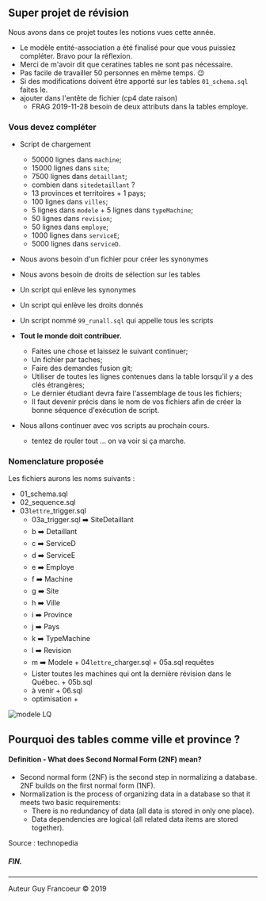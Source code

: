 ## Super projet de révision

Nous avons dans ce projet toutes les notions vues cette année.

 + Le modèle entité-association a été finalisé pour que vous puissiez compléter. Bravo pour la réflexion.
 + Merci de m'avoir dit que ceratines tables ne sont pas nécessaire.
 + Pas facile de travailler 50 personnes en même temps. :wink:
 + Si des modifications doivent être apporté sur les tables `01_schema.sql` faites le.
 + ajouter dans l'entête de fichier (cp4 date raison)
   - FRAG 2019-11-28 besoin de deux attributs dans la tables employe.
 
### Vous devez compléter 

 + Script de chargement 
   - 50000 lignes dans `machine`;
   - 15000 lignes dans `site`;
   - 7500 lignes dans `detaillant`;
   - combien dans `sitedetaillant` ?
   - 13 provinces et territoires + 1 pays;
   - 100 lignes dans `villes`;
   - 5 lignes dans `modele` + 5 lignes dans `typeMachine`;
   - 50 lignes dans `revision`;
   - 50 lignes dans `employe`;
   - 1000 lignes dans `serviceE`;
   - 5000 lignes dans `serviceD`.
 + Nous avons besoin d'un fichier pour créer les synonymes
 + Nous avons besoin de droits de sélection sur les tables
 + Un script qui enlève les synonymes
 + Un script qui enlève les droits donnés
 + Un script nommé `99_runall.sql` qui appelle tous les scripts 
   
 + **Tout le monde doit contribuer.** 
   - Faites une chose et laissez le suivant continuer;
   - Un fichier par taches;
   - Faire des demandes fusion git;
   - Utiliser de toutes les lignes contenues dans la table lorsqu'il y a des clés étrangères;
   - Le dernier étudiant devra faire l'assemblage de tous les fichiers;
   - Il faut devenir précis dans le nom de vos fichiers afin de créer la bonne séquence d'exécution de script.
 
 + Nous allons continuer avec vos scripts au prochain cours.
   - tentez de rouler tout ... on va voir si ça marche.
 
 ### Nomenclature proposée
 
 Les fichiers aurons les noms suivants :
   + 01_schema.sql
   + 02_sequence.sql
   + 03``lettre``_trigger.sql
      - 03a_trigger.sql :arrow_right: SiteDetaillant
      - b :arrow_right: Detaillant
      - c :arrow_right: ServiceD
      - d :arrow_right: ServiceE
      - e :arrow_right: Employe
      - f :arrow_right: Machine
      - g :arrow_right: Site
      - h :arrow_right: Ville
      - i :arrow_right: Province
      - j :arrow_right: Pays
      - k :arrow_right: TypeMachine
      - l :arrow_right: Revision
      - m :arrow_right: Modele
    + 04`lettre`_charger.sql
    + 05a.sql requêtes 
      - Lister toutes les machines qui ont la dernière révision dans le Québec.
    + 05b.sql
      - à venir
    + 06.sql
      - optimisation
    +
      
 
 ![modele LQ](https://github.com/guyfrancoeur/INF3080/blob/master/labo/super/modele-lq.png)
 
 ## Pourquoi des tables comme ville et province ?
 
 #### Definition - What does Second Normal Form (2NF) mean?
   + Second normal form (2NF) is the second step in normalizing a database. 2NF builds on the first normal form (1NF).
   + Normalization is the process of organizing data in a database so that it meets two basic requirements:
     - There is no redundancy of data (all data is stored in only one place).
     - Data dependencies are logical (all related data items are stored together).
 
 Source : technopedia
 
 ##### FIN.
 ---
 Auteur Guy Francoeur :copyright: 2019
